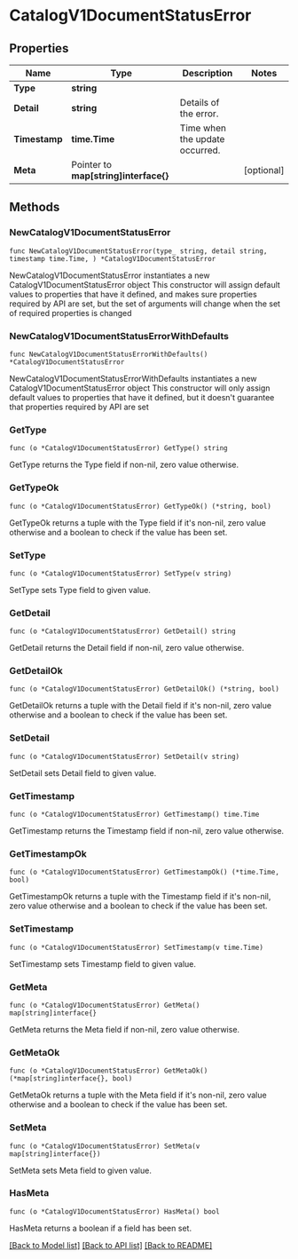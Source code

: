 # CatalogV1DocumentStatusError

## Properties

Name | Type | Description | Notes
------------ | ------------- | ------------- | -------------
**Type** | **string** |  | 
**Detail** | **string** | Details of the error. | 
**Timestamp** | **time.Time** | Time when the update occurred. | 
**Meta** | Pointer to **map[string]interface{}** |  | [optional] 

## Methods

### NewCatalogV1DocumentStatusError

`func NewCatalogV1DocumentStatusError(type_ string, detail string, timestamp time.Time, ) *CatalogV1DocumentStatusError`

NewCatalogV1DocumentStatusError instantiates a new CatalogV1DocumentStatusError object
This constructor will assign default values to properties that have it defined,
and makes sure properties required by API are set, but the set of arguments
will change when the set of required properties is changed

### NewCatalogV1DocumentStatusErrorWithDefaults

`func NewCatalogV1DocumentStatusErrorWithDefaults() *CatalogV1DocumentStatusError`

NewCatalogV1DocumentStatusErrorWithDefaults instantiates a new CatalogV1DocumentStatusError object
This constructor will only assign default values to properties that have it defined,
but it doesn't guarantee that properties required by API are set

### GetType

`func (o *CatalogV1DocumentStatusError) GetType() string`

GetType returns the Type field if non-nil, zero value otherwise.

### GetTypeOk

`func (o *CatalogV1DocumentStatusError) GetTypeOk() (*string, bool)`

GetTypeOk returns a tuple with the Type field if it's non-nil, zero value otherwise
and a boolean to check if the value has been set.

### SetType

`func (o *CatalogV1DocumentStatusError) SetType(v string)`

SetType sets Type field to given value.


### GetDetail

`func (o *CatalogV1DocumentStatusError) GetDetail() string`

GetDetail returns the Detail field if non-nil, zero value otherwise.

### GetDetailOk

`func (o *CatalogV1DocumentStatusError) GetDetailOk() (*string, bool)`

GetDetailOk returns a tuple with the Detail field if it's non-nil, zero value otherwise
and a boolean to check if the value has been set.

### SetDetail

`func (o *CatalogV1DocumentStatusError) SetDetail(v string)`

SetDetail sets Detail field to given value.


### GetTimestamp

`func (o *CatalogV1DocumentStatusError) GetTimestamp() time.Time`

GetTimestamp returns the Timestamp field if non-nil, zero value otherwise.

### GetTimestampOk

`func (o *CatalogV1DocumentStatusError) GetTimestampOk() (*time.Time, bool)`

GetTimestampOk returns a tuple with the Timestamp field if it's non-nil, zero value otherwise
and a boolean to check if the value has been set.

### SetTimestamp

`func (o *CatalogV1DocumentStatusError) SetTimestamp(v time.Time)`

SetTimestamp sets Timestamp field to given value.


### GetMeta

`func (o *CatalogV1DocumentStatusError) GetMeta() map[string]interface{}`

GetMeta returns the Meta field if non-nil, zero value otherwise.

### GetMetaOk

`func (o *CatalogV1DocumentStatusError) GetMetaOk() (*map[string]interface{}, bool)`

GetMetaOk returns a tuple with the Meta field if it's non-nil, zero value otherwise
and a boolean to check if the value has been set.

### SetMeta

`func (o *CatalogV1DocumentStatusError) SetMeta(v map[string]interface{})`

SetMeta sets Meta field to given value.

### HasMeta

`func (o *CatalogV1DocumentStatusError) HasMeta() bool`

HasMeta returns a boolean if a field has been set.


[[Back to Model list]](../README.md#documentation-for-models) [[Back to API list]](../README.md#documentation-for-api-endpoints) [[Back to README]](../README.md)


